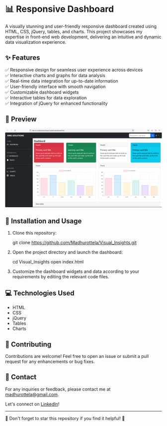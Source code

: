 # 📊 Responsive Dashboard


A visually stunning and user-friendly responsive dashboard created using HTML, CSS, jQuery, tables, and charts. This project showcases my expertise in front-end web development, delivering an intuitive and dynamic data visualization experience.

## ✨ Features

✅ Responsive design for seamless user experience across devices  
✅ Interactive charts and graphs for data analysis  
✅ Real-time data integration for up-to-date information  
✅ User-friendly interface with smooth navigation  
✅ Customizable dashboard widgets  
✅ Interactive tables for data exploration  
✅ Integration of jQuery for enhanced functionality  

## 🌄 Preview

![Dashboard Preview](https://github.com/Madhurottela/Visual_Insights/blob/master/dashboard%20preview%20img.png)


## 🚀 Installation and Usage

1. Clone this repository:  
   
   git clone https://github.com/Madhurottela/Visual_Insights.git
   

2. Open the project directory and launch the dashboard:  
   
   cd Visual_Insights
   open index.html
   

3. Customize the dashboard widgets and data according to your requirements by editing the relevant code files.

## 💻 Technologies Used

- HTML
- CSS
- jQuery
- Tables
- Charts

## 🤝 Contributing

Contributions are welcome! Feel free to open an issue or submit a pull request for any enhancements or bug fixes.


## 📧 Contact

For any inquiries or feedback, please contact me at madhurottela@gmail.com.

Let's connect on [LinkedIn](https://www.linkedin.com/in/madhu-rottela-64942423b/)!

---

🌟 Don't forget to star this repository if you find it helpful! 🌟